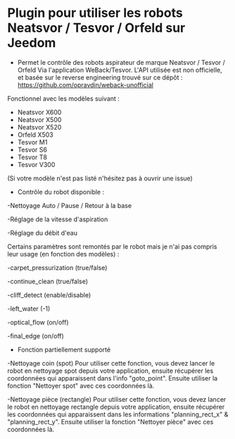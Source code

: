 # Plugin pour utiliser les robots Neatsvor / Tesvor / Orfeld sur Jeedom

* Permet le contrôle des robots aspirateur de marque Neatsvor / Tesvor / Orfeld
Via l'application WeBack/Tesvor. 
L'API utilisée est non officielle, et basée sur le reverse engineering trouvé sur ce dépôt : https://github.com/opravdin/weback-unofficial

Fonctionnel avec les modèles suivant : 
* Neatsvor X600
* Neatsvor X500
* Neatsvor X520
* Orfeld X503
* Tesvor M1
* Tesvor S6
* Tesvor T8
* Tesvor V300

(Si votre modèle n'est pas listé n'hésitez pas à ouvrir une issue)

* Contrôle du robot disponible :

-Nettoyage Auto / Pause / Retour à la base

-Réglage de la vitesse d'aspiration 

-Réglage du débit d'eau

Certains paramètres sont remontés par le robot mais je n'ai pas compris leur usage (en fonction des modèles) :

-carpet_pressurization (true/false)

-continue_clean (true/false)

-cliff_detect (enable/disable)

-left_water (-1)

-optical_flow (on/off)

-final_edge (on/off)


* Fonction partiellement supporté 

-Nettoyage coin (spot)
Pour utiliser cette fonction, vous devez lancer le robot en nettoyage spot depuis votre application, ensuite récupérer les coordonnées qui apparaissent dans l'info "goto_point". Ensuite utiliser la fonction "Nettoyer spot" avec ces coordonnées là.

-Nettoyage pièce (rectangle)
Pour utiliser cette fonction, vous devez lancer le robot en nettoyage rectangle depuis votre application, ensuite récupérer les coordonnées qui apparaissent dans les informations "planning_rect_x" & "planning_rect_y". Ensuite utiliser la fonction "Nettoyer pièce" avec ces coordonnées là.

